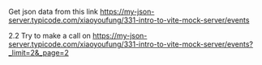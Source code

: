 Get json data from this link
https://my-json-server.typicode.com/xiaoyoufung/331-intro-to-vite-mock-server/events


2.2 Try to make a call on https://my-json-server.typicode.com/xiaoyoufung/331-intro-to-vite-mock-server/events?_limit=2&_page=2
